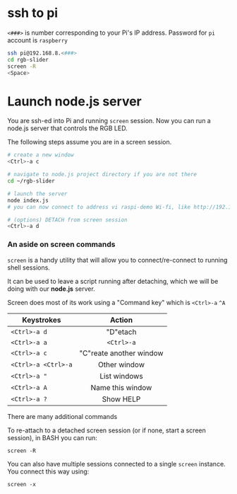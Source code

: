 # ssh to pi

`<###>` is number corresponding to your Pi's IP address.  Password for `pi` account is `raspberry`

```bash
ssh pi@192.168.8.<###>
cd rgb-slider
screen -R
<Space>
```


# Launch node.js server

You are ssh-ed into Pi and running `screen` session. Now you can run a node.js server that controls the RGB LED.

The following steps assume you are in a screen session.

```bash
# create a new window
<Ctrl>-a c

# navigate to node.js project directory if you are not there
cd ~/rgb-slider

# launch the server
node index.js
# you can now connect to address vi raspi-demo Wi-fi, like http://192.168.8.101:3000

# (options) DETACH from screen session
<Ctrl>-a d
```


### An aside on screen commands
`screen` is a handy utility that will allow you to connect/re-connect to running shell sessions.  

It can be used to leave a script running after detaching, which we will be doing with our **node.js** server.

Screen does most of its work using a "Command key" which is `<Ctrl>-a` `^A`

Keystrokes          | Action
------------------- | :---------------------:
`<Ctrl>-a d`        | "D"etach
`<Ctrl>-a a`        | `<Ctrl>-a`
`<Ctrl>-a c`        | "C"reate another window
`<Ctrl>-a <Ctrl>-a` | Other window
`<Ctrl>-a "`        | List windows
`<Ctrl>-a A`        | Name this window
`<Ctrl>-a ?`        | Show HELP

There are many additional commands

To re-attach to a detached screen session (or if none, start a screen session), in BASH you can run:

```
screen -R
```

You can also have multiple sessions connected to a single `screen` instance.  You connect this way using:

```
screen -x
```
